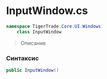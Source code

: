 
# InputWindow.cs
```csharp
namespace TigerTrade.Core.UI.Windows  
    class InputWindow
```

> Описание

### Синтаксис
```csharp
public InputWindow()
```
